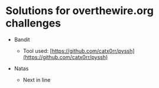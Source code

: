# Solutions for overthewire.org challenges

- Bandit
    - Tool used: [https://github.com/catx0rr/pyssh](https://github.com/catx0rr/pyssh)

- Natas
    - Next in line
